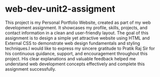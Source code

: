 # web-dev-unit2-assigment
This project is my Personal Portfolio Website, created as part of my web development assignment. It showcases my profile, skills, projects, and contact information in a clean and user-friendly layout. The goal of this assignment is to design a simple yet attractive website using HTML and External CSS to demonstrate web design fundamentals and styling techniques.I would like to express my sincere gratitude to Pratik Raj Sir for his continuous guidance, support, and encouragement throughout this project. His clear explanations and valuable feedback helped me understand web development concepts effectively and complete this assignment successfully.
